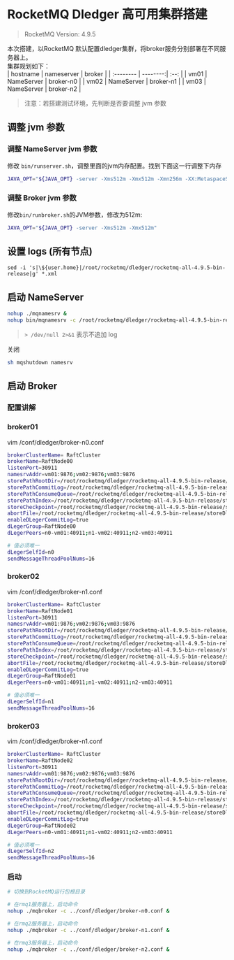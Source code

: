 # RocketMQ Dledger 高可用集群搭建      
>RocketMQ Version: 4.9.5  

本次搭建，以RocketMQ 默认配置dledger集群，将broker服务分别部署在不同服务器上。              
集群规划如下：                  
| hostname      |    nameserver | broker  |
| :-------- | --------:| :--: |
| vm01  | NameServer | broker-n0  |
| vm02  | NameServer | broker-n1  |
| vm03  | NameServer | broker-n2  |

>注意：若搭建测试环境，先判断是否要调整 jvm 参数 

## 调整 jvm 参数 

### 调整 NameServer jvm 参数 
修改 `bin/runserver.sh`，调整里面的jvm内存配置。找到下面这一行调整下内存        
```bash
JAVA_OPT="${JAVA_OPT} -server -Xms512m -Xmx512m -Xmn256m -XX:MetaspaceSize=128m -XX:MaxMetaspaceSize=320m"
```

### 调整 Broker jvm 参数 
修改`bin/runbroker.sh`的JVM参数，修改为512m:        
```bash
JAVA_OPT="${JAVA_OPT} -server -Xms512m -Xmx512m"
```


## 设置 logs (所有节点)
```shell
sed -i 's|\${user.home}|/root/rocketmq/dledger/rocketmq-all-4.9.5-bin-release|g' *.xml
```

## 启动 NameServer 

```bash
nohup ./mqnamesrv &
nohup bin/mqnamesrv -c /root/rocketmq/dledger/rocketmq-all-4.9.5-bin-release/conf/namesrv.properties > /dev/null 2>&1 &
```

>`> /dev/null 2>&1` 表示不追加 log 

关闭        
```bash
sh mqshutdown namesrv
```

## 启动 Broker 

### 配置讲解  

### broker01 

vim /conf/dledger/broker-n0.conf  
```bash
brokerClusterName= RaftCluster
brokerName=RaftNode00
listenPort=30911
namesrvAddr=vm01:9876;vm02:9876;vm03:9876
storePathRootDir=/root/rocketmq/dledger/rocketmq-all-4.9.5-bin-release/storeDledger/
storePathCommitLog=/root/rocketmq/dledger/rocketmq-all-4.9.5-bin-release/storeDledger/commitlog
storePathConsumeQueue=/root/rocketmq/dledger/rocketmq-all-4.9.5-bin-release/storeDledger/consumequeue
storePathIndex=/root/rocketmq/dledger/rocketmq-all-4.9.5-bin-release/storeDledger/index
storeCheckpoint=/root/rocketmq/dledger/rocketmq-all-4.9.5-bin-release/storeDledger/checkpoint
abortFile=/root/rocketmq/dledger/rocketmq-all-4.9.5-bin-release/storeDledger/abort
enableDLegerCommitLog=true
dLegerGroup=RaftNode00
dLegerPeers=n0-vm01:40911;n1-vm02:40911;n2-vm03:40911

# 值必须唯一
dLegerSelfId=n0
sendMessageThreadPoolNums=16
```   


### broker02

vim /conf/dledger/broker-n1.conf  
```bash
brokerClusterName= RaftCluster
brokerName=RaftNode01
listenPort=30911
namesrvAddr=vm01:9876;vm02:9876;vm03:9876
storePathRootDir=/root/rocketmq/dledger/rocketmq-all-4.9.5-bin-release/storeDledger/
storePathCommitLog=/root/rocketmq/dledger/rocketmq-all-4.9.5-bin-release/storeDledger/commitlog
storePathConsumeQueue=/root/rocketmq/dledger/rocketmq-all-4.9.5-bin-release/storeDledger/consumequeue
storePathIndex=/root/rocketmq/dledger/rocketmq-all-4.9.5-bin-release/storeDledger/index
storeCheckpoint=/root/rocketmq/dledger/rocketmq-all-4.9.5-bin-release/storeDledger/checkpoint
abortFile=/root/rocketmq/dledger/rocketmq-all-4.9.5-bin-release/storeDledger/abort
enableDLegerCommitLog=true
dLegerGroup=RaftNode01
dLegerPeers=n0-vm01:40911;n1-vm02:40911;n2-vm03:40911

# 值必须唯一
dLegerSelfId=n1
sendMessageThreadPoolNums=16
```   


### broker03

vim /conf/dledger/broker-n1.conf  
```bash
brokerClusterName= RaftCluster
brokerName=RaftNode02
listenPort=30911
namesrvAddr=vm01:9876;vm02:9876;vm03:9876
storePathRootDir=/root/rocketmq/dledger/rocketmq-all-4.9.5-bin-release/storeDledger/
storePathCommitLog=/root/rocketmq/dledger/rocketmq-all-4.9.5-bin-release/storeDledger/commitlog
storePathConsumeQueue=/root/rocketmq/dledger/rocketmq-all-4.9.5-bin-release/storeDledger/consumequeue
storePathIndex=/root/rocketmq/dledger/rocketmq-all-4.9.5-bin-release/storeDledger/index
storeCheckpoint=/root/rocketmq/dledger/rocketmq-all-4.9.5-bin-release/storeDledger/checkpoint
abortFile=/root/rocketmq/dledger/rocketmq-all-4.9.5-bin-release/storeDledger/abort
enableDLegerCommitLog=true
dLegerGroup=RaftNode02
dLegerPeers=n0-vm01:40911;n1-vm02:40911;n2-vm03:40911

# 值必须唯一
dLegerSelfId=n2
sendMessageThreadPoolNums=16
```   

### 启动 
```bash
# 切换到RocketMQ运行包根目录

# 在rmq1服务器上，启动命令
nohup ./mqbroker -c ../conf/dledger/broker-n0.conf &

# 在rmq2服务器上，启动命令
nohup ./mqbroker -c ../conf/dledger/broker-n1.conf &

# 在rmq3服务器上，启动命令
nohup ./mqbroker -c ../conf/dledger/broker-n2.conf &
```